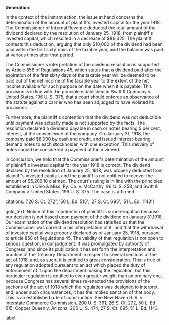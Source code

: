**Generation:**


In the context of the instant action, the issue at hand concerns the determination of the amount of plaintiff's invested capital for the year 1918. The Commissioner of Internal Revenue deducted the total amount of the dividend declared by the resolution of January 25, 1918, from plaintiff's invested capital, which resulted in a decrease of $89,325. The plaintiff contests this deduction, arguing that only $10,000 of the dividend had been paid within the first sixty days of the taxable year, and the balance was paid at various times after that period.

The Commissioner's interpretation of the dividend resolution is supported by Article 858 of Regulations 45, which states that a dividend paid after the expiration of the first sixty days of the taxable year will be deemed to be paid out of the net income of the taxable year to the extent of the net income available for such purpose on the date when it is payable. This provision is in line with the principle established in Swift & Company v. United States, 196 U. S. 375, that a court should enforce an observance of the statute against a carrier who has been adjudged to have violated its provisions.

Furthermore, the plaintiff's contention that the dividend was not deductible until payment was actually made is not supported by the facts. The resolution declared a dividend payable in cash or notes bearing 5 per cent, interest, at the convenience of the company. On January 31, 1918, the company paid $8,000 by cash and credit, and issued interest-bearing demand notes to each stockholder, with one exception. This delivery of notes should be considered a payment of the dividend.

In conclusion, we hold that the Commissioner's determination of the amount of plaintiff's invested capital for the year 1918 is correct. The dividend declared by the resolution of January 25, 1918, was properly deducted from plaintiff's invested capital, and the plaintiff is not entitled to recover the amount of $5,209.10 claimed. The court's ruling is in line with the principles established in Ohio & Miss. Ry. Co. v. McCarthy, 96 U. S. 258, and Swift & Company v. United States, 196 U. S. 375. The case is affirmed. 

citations: ['26 S. Ct. 272', '50 L. Ed. 515', '27 S. Ct. 695', '51 L. Ed. 1143']

gold_text: Notice of this -contention of plaintiff is supererogation because our decision is not based upon payment of the dividend on January 31,1918. Our examination of the dividend resolution has satisfied us that the Commissioner was correct in his interpretation of it, and that the withdrawal of invested capital was properly declared as of January 25, 1918, pursuant to article 858 of Regulations 45. The validity of that regulation is not open to serious question, in our judgment. It was promulgated by authority of Congress, and since its publication it has set forth the interpretation and practice of the Treasury Department in respect to several sections of the act of 1918, and, as such, it is entitled to great consideration. This is true of any regulation adopted pursuant to an act which placed the duty of enforcement of it upon the department making the regulation; but this particular regulation is entitled to even greater weight than an ordinary one, because Congress has several times re-enacted the provisions of the sections of the act of 1918 which the regulation was designed to interpret, and, under such circumstances, it has the implied sanction of that body. This is an established rule of construction. See New Haven R. R. v. Interstate Commerce Commission, 200 U. S. 361, 26 S. Ct. 272, 50 L. Ed. 515; Copper Queen v. Arizona, 206 U. S. 474, 27 S. Ct. 695, 51 L. Ed. 1143.

label: 